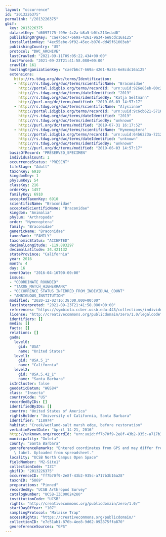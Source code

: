 ```yaml
---
layout: "occurrence"
id: "2013226375"
permalink: "/2013226375"
gbif:
  key: 2013226375
  datasetKey: "d6097f75-f99e-4c2a-b8a5-b0fc213ecbd0"
  publishingOrgKey: "cae7b6c7-669a-4261-9a34-6e8cdc16a125"
  installationKey: "4ec55ebe-9f92-45ec-b076-dd45f61003ab"
  publishingCountry: "US"
  protocol: "DWC_ARCHIVE"
  lastCrawled: "2021-09-11T09:05:22.434+00:00"
  lastParsed: "2021-09-23T21:41:58.080+00:00"
  crawlId: 161
  hostingOrganizationKey: "cae7b6c7-669a-4261-9a34-6e8cdc16a125"
  extensions:
    http://rs.tdwg.org/dwc/terms/Identification:
    - http://rs.tdwg.org/dwc/terms/scientificName: "Braconidae"
      http://portal.idigbio.org/terms/recordId: "urn:uuid:926e85eb-00c2-476d-96d4-a6d76b67fd59"
      http://rs.tdwg.org/dwc/terms/dateIdentified: "2019"
      http://rs.tdwg.org/dwc/terms/identifiedBy: "Katja Seltmann"
      http://purl.org/dc/terms/modified: "2019-06-03 14:57:17"
    - http://rs.tdwg.org/dwc/terms/scientificName: "Alysiinae"
      http://portal.idigbio.org/terms/recordId: "urn:uuid:9c6cb621-5718-45be-a16f-3fcd8c637f5b"
      http://rs.tdwg.org/dwc/terms/dateIdentified: "2019"
      http://rs.tdwg.org/dwc/terms/identifiedBy: "unknown"
      http://purl.org/dc/terms/modified: "2019-07-31 16:17:52"
    - http://rs.tdwg.org/dwc/terms/scientificName: "Hymenoptera"
      http://portal.idigbio.org/terms/recordId: "urn:uuid:64b6223a-7212-4d79-a67e-2b3ad7664ec6"
      http://rs.tdwg.org/dwc/terms/dateIdentified: "unknown"
      http://rs.tdwg.org/dwc/terms/identifiedBy: "unknown"
      http://purl.org/dc/terms/modified: "2019-06-03 14:57:17"
  basisOfRecord: "PRESERVED_SPECIMEN"
  individualCount: 1
  occurrenceStatus: "PRESENT"
  lifeStage: "Adult"
  taxonKey: 6910
  kingdomKey: 1
  phylumKey: 54
  classKey: 216
  orderKey: 1457
  familyKey: 6910
  acceptedTaxonKey: 6910
  scientificName: "Braconidae"
  acceptedScientificName: "Braconidae"
  kingdom: "Animalia"
  phylum: "Arthropoda"
  order: "Hymenoptera"
  family: "Braconidae"
  genericName: "Braconidae"
  taxonRank: "FAMILY"
  taxonomicStatus: "ACCEPTED"
  decimalLongitude: -119.883297
  decimalLatitude: 34.421132
  stateProvince: "California"
  year: 2016
  month: 4
  day: 16
  eventDate: "2016-04-16T00:00:00"
  issues:
  - "COORDINATE_ROUNDED"
  - "TAXON_MATCH_HIGHERRANK"
  - "OCCURRENCE_STATUS_INFERRED_FROM_INDIVIDUAL_COUNT"
  - "AMBIGUOUS_INSTITUTION"
  modified: "2020-12-02T16:38:00.000+00:00"
  lastInterpreted: "2021-09-23T21:41:58.080+00:00"
  references: "https://symbiota.ccber.ucsb.edu:443/collections/individual/index.php?occid=118974"
  license: "http://creativecommons.org/publicdomain/zero/1.0/legalcode"
  identifiers: []
  media: []
  facts: []
  relations: []
  gadm:
    level0:
      gid: "USA"
      name: "United States"
    level1:
      gid: "USA.5_1"
      name: "California"
    level2:
      gid: "USA.5.42_1"
      name: "Santa Barbara"
  isInCluster: false
  geodeticDatum: "WGS84"
  class: "Insecta"
  countryCode: "US"
  recordedByIDs: []
  identifiedByIDs: []
  country: "United States of America"
  rightsHolder: "University of California, Santa Barbara"
  identifier: "118974"
  habitat: "Creek/wetland-salt marsh edge, before restoration"
  verbatimEventDate: "April 14-21, 2016"
  http://unknown.org/recordId: "urn:uuid:ff7b70f9-2e8f-43b2-935c-a717b3b16a28"
  municipality: "Goleta"
  county: "Santa Barbara"
  georeferenceRemarks: "Entered coordinates from GPS and may differ from what is on\
    \ label. Uploaded from spreadsheet."
  locality: "UCSB North Campus Open Space"
  fieldNumber: "M2-Site1"
  collectionCode: "IZC"
  gbifID: "2013226375"
  occurrenceID: "ff7b70f9-2e8f-43b2-935c-a717b3b16a28"
  taxonID: "5869"
  preparations: "Pinned"
  recordedBy: "UCSB Arthropod Survey"
  catalogNumber: "UCSB-IZC00024280"
  institutionCode: "UCSB"
  rights: "http://creativecommons.org/publicdomain/zero/1.0/"
  startDayOfYear: "107"
  samplingProtocol: "Malaise Trap"
  accessRights: "https://creativecommons.org/publicdomain/"
  collectionID: "e7c51ab1-870b-4ee8-9d62-092875ffa870"
  georeferenceSources: "GPS"
---
```

